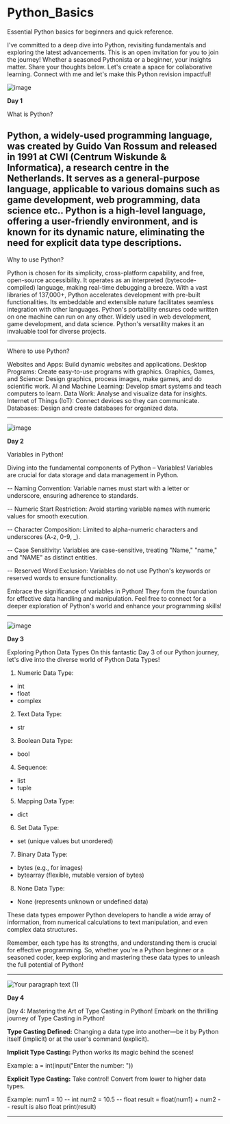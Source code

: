 # Python_Basics
Essential Python basics for beginners and quick reference.

I've committed to a deep dive into Python, revisiting fundamentals and exploring the latest advancements. This is an open invitation for you to join the journey! Whether a seasoned Pythonista or a beginner, your insights matter. Share your thoughts below. Let's create a space for collaborative learning. Connect with me and let's make this Python revision impactful!

![image](https://github.com/Sankhdeep/Python_Basics/assets/119426983/7ca4abe1-9e3f-4718-a1de-1e4eec1d1de1)


**Day 1**

What is Python?

Python, a widely-used programming language, was created by Guido Van Rossum and released in 1991 at CWI (Centrum Wiskunde & Informatica), a research centre in the Netherlands. It serves as a general-purpose language, applicable to various domains such as game development, web programming, data science etc.. Python is a high-level language, offering a user-friendly environment, and is known for its dynamic nature, eliminating the need for explicit data type descriptions.
---------------------------------------------------------------------------------------------------------------------------------------------------------------------------------------------------------------------

Why to use Python?

Python is chosen for its simplicity, cross-platform capability, and free, open-source accessibility. It operates as an interpreted (bytecode-compiled) language, making real-time debugging a breeze. With a vast libraries of 137,000+, Python accelerates development with pre-built functionalities. Its embeddable and extensible nature facilitates seamless integration with other languages. Python's portability ensures code written on one machine can run on any other. Widely used in web development, game development, and data science. Python's versatility makes it an invaluable tool for diverse projects.

---------------------------------------------------------------------------------------------------------------------------------------------------------------------------------------------------------------------

Where to use Python?

Websites and Apps: Build dynamic websites and applications.
Desktop Programs: Create easy-to-use programs with graphics.
Graphics, Games, and Science: Design graphics, process images, make games, and do scientific work.
AI and Machine Learning: Develop smart systems and teach computers to learn.
Data Work: Analyse and visualize data for insights.
Internet of Things (IoT): Connect devices so they can communicate.
Databases: Design and create databases for organized data.

---------------------------------------------------------------------------------------------------------------------------------------------------------------------------------------------------------------------

![image](https://github.com/Sankhdeep/Python_Basics/assets/119426983/ba5ddce7-10ff-4d89-b8bc-a475bd620648)


**Day 2**

Variables in Python! 

Diving into the fundamental components of Python – Variables!
Variables are crucial for data storage and data management in Python.

-- Naming Convention: Variable names must start with a letter or underscore, ensuring adherence to standards.

-- Numeric Start Restriction: Avoid starting variable names with numeric values for smooth execution.

-- Character Composition: Limited to alpha-numeric characters and underscores (A-z, 0-9, _).

-- Case Sensitivity: Variables are case-sensitive, treating "Name," "name," and "NAME" as distinct entities.

-- Reserved Word Exclusion: Variables do not use Python's keywords or reserved words to ensure functionality.

Embrace the significance of variables in Python! They form the foundation for effective data handling and manipulation. Feel free to connect for a deeper exploration of Python's world and enhance your programming skills! 

---------------------------------------------------------------------------------------------------------------------------------------------------------------------------------------------------------------------

![image](https://github.com/Sankhdeep/Python_Basics/assets/119426983/7a04f68e-2a61-4414-a573-ba9e09ce129e)


**Day 3**

Exploring Python Data Types
On this fantastic Day 3 of our Python journey, let's dive into the diverse world of Python Data Types! 

 1. Numeric Data Type: 
 - int
 - float
 - complex 

 2. Text Data Type: 
 - str 

 3. Boolean Data Type: 
 - bool 

 4. Sequence: 
 - list 
 - tuple 

 5. Mapping Data Type: 
 - dict 

 6. Set Data Type: 
 - set (unique values but unordered) 

 7. Binary Data Type: 
 - bytes (e.g., for images) 
 - bytearray (flexible, mutable version of bytes)

 8. None Data Type: 
 - None (represents unknown or undefined data) 

These data types empower Python developers to handle a wide array of information, from numerical calculations to text manipulation, and even complex data structures.

Remember, each type has its strengths, and understanding them is crucial for effective programming. So, whether you're a Python beginner or a seasoned coder, keep exploring and mastering these data types to unleash the full potential of Python! 


---------------------------------------------------------------------------------------------------------------------------------------------------------------------------------------------------------------------

![Your paragraph text (1)](https://github.com/Sankhdeep/Python_Basics/assets/119426983/970904a3-dde5-4bda-a039-7cc883a26748)

**Day 4**

Day 4: Mastering the Art of Type Casting in Python!
Embark on the thrilling journey of Type Casting in Python! 

**Type Casting Defined:** Changing a data type into another—be it by Python itself (implicit) or at the user's command (explicit).



**Implicit Type Casting:** Python works its magic behind the scenes! 

 Example:
 a = int(input("Enter the number: "))



**Explicit Type Casting:** Take control! Convert from lower to higher data types.

 Example:
 num1 = 10 -- int
 num2 = 10.5 -- float
 result = float(num1) + num2 -- result is also float
 print(result)

---------------------------------------------------------------------------------------------------------------------------------------------------------------------------------------------------------------------

